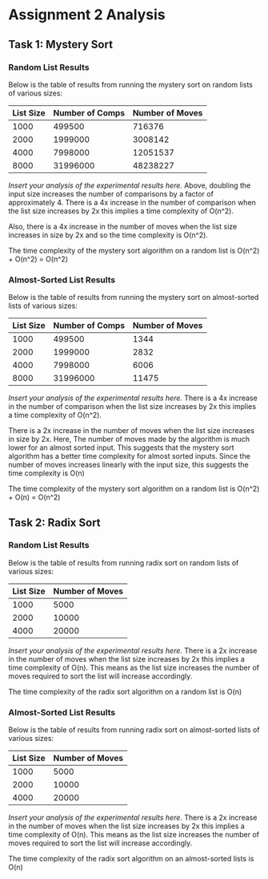 # Assignment 2 Analysis

## Task 1: Mystery Sort

### Random List Results

Below is the table of results from running the mystery sort on random lists of various sizes:

| List Size | Number of Comps | Number of Moves |
|-----------|-----------------|-----------------|
| 1000      |    499500       |     716376      |
| 2000      |    1999000      |     3008142     |
| 4000      |    7998000      |     12051537    |
| 8000      |    31996000     |     48238227    |

*Insert your analysis of the experimental results here.*
Above, doubling the input size increases the number of comparisons by a factor of approximately 4. There is a 4x increase in the number of comparison when the list size increases by 2x this implies a time complexity of O(n^2). 

Also, there is a 4x increase in the number of moves when the list size increases in size by 2x and so the time complexity is O(n^2). 

The time complexity of the mystery sort algorithm on a random list is O(n^2) + O(n^2) = O(n^2)

### Almost-Sorted List Results

Below is the table of results from running the mystery sort on almost-sorted lists of various sizes:

| List Size | Number of Comps | Number of Moves |
|-----------|-----------------|-----------------|
| 1000      |   499500        |  1344           |
| 2000      |   1999000       |  2832           |
| 4000      |   7998000       |  6006           |
| 8000      |   31996000      |  11475          |

*Insert your analysis of the experimental results here.*
There is a 4x increase in the number of comparison when the list size increases by 2x this implies a time complexity of O(n^2).

There is a 2x increase in the number of moves when the list size increases in size by 2x. Here, The number of moves made by the algorithm is much lower for an almost sorted input. This suggests that the mystery sort algorithm has a better time complexity for almost sorted inputs. Since the number of moves increases linearly with the input size, this suggests the time complexity is O(n)

The time complexity of the mystery sort algorithm on a random list is O(n^2) + O(n) = O(n^2)

## Task 2: Radix Sort

### Random List Results

Below is the table of results from running radix sort on random lists of various sizes:

| List Size | Number of Moves |
|-----------|-----------------|
|  1000     |     5000        |
|  2000     |     10000       |
|  4000     |     20000       |

*Insert your analysis of the experimental results here.*
There is a 2x increase in the number of moves when the list size increases by 2x this implies a time complexity of O(n).
This means as the list size increases the number of moves required to sort the list will increase accordingly.

The time complexity of the radix sort algorithm on a random list is O(n)
### Almost-Sorted List Results

Below is the table of results from running radix sort on almost-sorted lists of various sizes:

| List Size | Number of Moves |
|-----------|-----------------|
|  1000     |    5000         |
|  2000     |    10000        |
|  4000     |    20000        |

*Insert your analysis of the experimental results here.*
There is a 2x increase in the number of moves when the list size increases by 2x this implies a time complexity of O(n).
This means as the list size increases the number of moves required to sort the list will increase accordingly.

The time complexity of the radix sort algorithm on an almost-sorted lists is O(n)